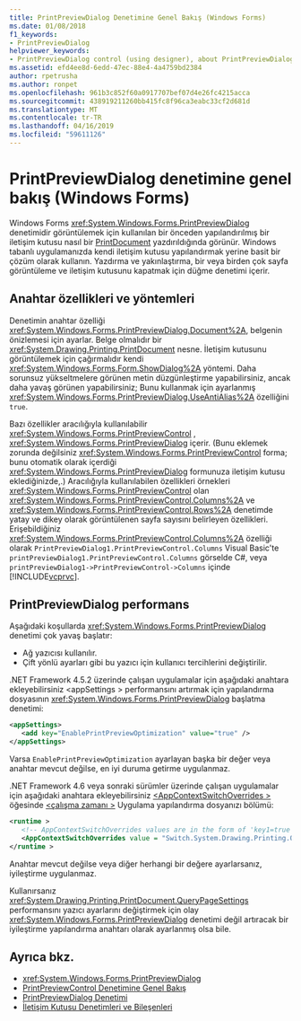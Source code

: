 ```yaml
---
title: PrintPreviewDialog Denetimine Genel Bakış (Windows Forms)
ms.date: 01/08/2018
f1_keywords:
- PrintPreviewDialog
helpviewer_keywords:
- PrintPreviewDialog control (using designer), about PrintPreviewDialog
ms.assetid: efd4ee8d-6edd-47ec-88e4-4a4759bd2384
author: rpetrusha
ms.author: ronpet
ms.openlocfilehash: 961b3c852f60a0917707bef07d4e26fc4215acca
ms.sourcegitcommit: 438919211260bb415fc8f96ca3eabc33cf2d681d
ms.translationtype: MT
ms.contentlocale: tr-TR
ms.lasthandoff: 04/16/2019
ms.locfileid: "59611126"
---
```

# <a name="printpreviewdialog-control-overview-windows-forms"></a>PrintPreviewDialog denetimine genel bakış (Windows Forms)

Windows Forms <xref:System.Windows.Forms.PrintPreviewDialog> denetimidir görüntülemek için kullanılan bir önceden yapılandırılmış bir iletişim kutusu nasıl bir [PrintDocument](printdocument-component-windows-forms.md) yazdırıldığında görünür. Windows tabanlı uygulamanızda kendi iletişim kutusu yapılandırmak yerine basit bir çözüm olarak kullanın. Yazdırma ve yakınlaştırma, bir veya birden çok sayfa görüntüleme ve iletişim kutusunu kapatmak için düğme denetimi içerir.

## <a name="key-properties-and-methods"></a>Anahtar özellikleri ve yöntemleri

Denetimin anahtar özelliği <xref:System.Windows.Forms.PrintPreviewDialog.Document%2A>, belgenin önizlemesi için ayarlar. Belge olmalıdır bir <xref:System.Drawing.Printing.PrintDocument> nesne. İletişim kutusunu görüntülemek için çağırmalıdır kendi <xref:System.Windows.Forms.Form.ShowDialog%2A> yöntemi. Daha sorunsuz yükseltmelere görünen metin düzgünleştirme yapabilirsiniz, ancak daha yavaş görünen yapabilirsiniz; Bunu kullanmak için ayarlanmış <xref:System.Windows.Forms.PrintPreviewDialog.UseAntiAlias%2A> özelliğini `true`.

Bazı özellikler aracılığıyla kullanılabilir <xref:System.Windows.Forms.PrintPreviewControl> , <xref:System.Windows.Forms.PrintPreviewDialog> içerir. (Bunu eklemek zorunda değilsiniz <xref:System.Windows.Forms.PrintPreviewControl> forma; bunu otomatik olarak içerdiği <xref:System.Windows.Forms.PrintPreviewDialog> formunuza iletişim kutusu eklediğinizde,.) Aracılığıyla kullanılabilen özellikleri örnekleri <xref:System.Windows.Forms.PrintPreviewControl> olan <xref:System.Windows.Forms.PrintPreviewControl.Columns%2A> ve <xref:System.Windows.Forms.PrintPreviewControl.Rows%2A> denetimde yatay ve dikey olarak görüntülenen sayfa sayısını belirleyen özellikleri. Erişebildiğiniz <xref:System.Windows.Forms.PrintPreviewControl.Columns%2A> özelliği olarak `PrintPreviewDialog1.PrintPreviewControl.Columns` Visual Basic'te `printPreviewDialog1.PrintPreviewControl.Columns` görselde C#, veya `printPreviewDialog1->PrintPreviewControl->Columns` içinde [!INCLUDE[vcprvc](../../../../includes/vcprvc-md.md)].

## <a name="printpreviewdialog-performance"></a>PrintPreviewDialog performans

Aşağıdaki koşullarda <xref:System.Windows.Forms.PrintPreviewDialog> denetimi çok yavaş başlatır:

- Ağ yazıcısı kullanılır.
- Çift yönlü ayarları gibi bu yazıcı için kullanıcı tercihlerini değiştirilir.

.NET Framework 4.5.2 üzerinde çalışan uygulamalar için aşağıdaki anahtara ekleyebilirsiniz \<appSettings > performansını artırmak için yapılandırma dosyasının <xref:System.Windows.Forms.PrintPreviewDialog> başlatma denetimi:

```xml
<appSettings>
   <add key="EnablePrintPreviewOptimization" value="true" />
</appSettings>
```

Varsa `EnablePrintPreviewOptimization` ayarlayan başka bir değer veya anahtar mevcut değilse, en iyi duruma getirme uygulanmaz.

.NET Framework 4.6 veya sonraki sürümler üzerinde çalışan uygulamalar için aşağıdaki anahtara ekleyebilirsiniz [ \<AppContextSwitchOverrides >](../../configure-apps/file-schema/runtime/appcontextswitchoverrides-element.md) öğesinde [ \<çalışma zamanı >](../../configure-apps/file-schema/runtime/index.md) Uygulama yapılandırma dosyanızı bölümü:

```xml
<runtime >
   <!-- AppContextSwitchOverrides values are in the form of 'key1=true|false;key2=true|false -->
   <AppContextSwitchOverrides value = "Switch.System.Drawing.Printing.OptimizePrintPreview=true" />
</runtime >
```

Anahtar mevcut değilse veya diğer herhangi bir değere ayarlarsanız, iyileştirme uygulanmaz.

Kullanırsanız <xref:System.Drawing.Printing.PrintDocument.QueryPageSettings> performansını yazıcı ayarlarını değiştirmek için olay <xref:System.Windows.Forms.PrintPreviewDialog> denetimi değil artıracak bir iyileştirme yapılandırma anahtarı olarak ayarlanmış olsa bile.

## <a name="see-also"></a>Ayrıca bkz.

- <xref:System.Windows.Forms.PrintPreviewDialog>
- [PrintPreviewControl Denetimine Genel Bakış](printpreviewcontrol-control-overview-windows-forms.md)
- [PrintPreviewDialog Denetimi](printpreviewdialog-control-windows-forms.md)
- [İletişim Kutusu Denetimleri ve Bileşenleri](dialog-box-controls-and-components-windows-forms.md)
